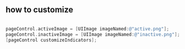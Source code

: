 ## how to customize

```objectivec

pageControl.activeImage = [UIImage imageNamed:@"active.png"];
pageControl.inactiveImage = [UIImage imageNamed:@"inactive.png"];
[pageControl customizeIndicators];

```
